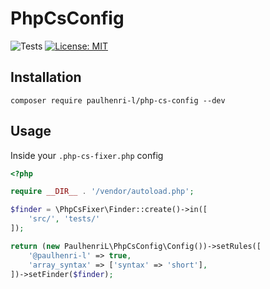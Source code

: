 # PhpCsConfig

![Tests](https://github.com/paulhenri-l/php-cs-config/workflows/Tests/badge.svg)
[![License: MIT](https://img.shields.io/badge/License-MIT-blue.svg)](LICENSE)

## Installation

```
composer require paulhenri-l/php-cs-config --dev
```

## Usage

Inside your `.php-cs-fixer.php` config

```php
<?php

require __DIR__ . '/vendor/autoload.php';

$finder = \PhpCsFixer\Finder::create()->in([
    'src/', 'tests/'
]);

return (new PaulhenriL\PhpCsConfig\Config())->setRules([
    '@paulhenri-l' => true,
    'array_syntax' => ['syntax' => 'short'],
])->setFinder($finder);
```

